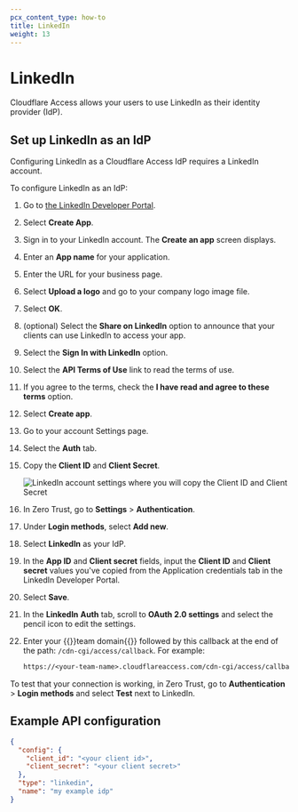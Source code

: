 ```yaml
---
pcx_content_type: how-to
title: LinkedIn
weight: 13
---
```


# LinkedIn

Cloudflare Access allows your users to use LinkedIn as their identity provider (IdP).

## Set up LinkedIn as an IdP

Configuring LinkedIn as a Cloudflare Access IdP requires a LinkedIn account.

To configure LinkedIn as an IdP:

1. Go to [the LinkedIn Developer Portal](https://www.linkedin.com/developers).

1. Select **Create App**.

1. Sign in to your LinkedIn account. The **Create an app** screen displays.

1. Enter an **App name** for your application.

1. Enter the URL for your business page.

1. Select **Upload a logo** and go to your company logo image file.

1. Select **OK**.

1. (optional) Select the **Share on LinkedIn** option to announce that your clients can use LinkedIn to access your app.

1. Select the **Sign In with LinkedIn** option.

1. Select the **API Terms of Use** link to read the terms of use.

1. If you agree to the terms, check the **I have read and agree to these terms** option.

1. Select **Create app**.

1. Go to your account Settings page.

1. Select the **Auth** tab.

1. Copy the **Client ID** and **Client Secret**.

    ![LinkedIn account settings where you will copy the Client ID and Client Secret](/images/cloudflare-one/identity/linkedin/lin5.png)

1. In Zero Trust, go to **Settings** > **Authentication**.

1. Under **Login methods**, select **Add new**.

1. Select **LinkedIn** as your IdP.

1. In the **App ID** and **Client secret** fields, input the **Client ID** and **Client secret** values you've copied from the Application credentials tab in the LinkedIn Developer Portal.

1. Select **Save**.

1. In the **LinkedIn** **Auth** tab, scroll to **OAuth 2.0 settings** and select the pencil icon to edit the settings.

1. Enter your {{<glossary-tooltip term_id="team-domain">}}team domain{{</glossary-tooltip>}} followed by this callback at the end of the path: `/cdn-cgi/access/callback`. For example:

    ```txt
    https://<your-team-name>.cloudflareaccess.com/cdn-cgi/access/callback
    ```

To test that your connection is working, in Zero Trust, go to **Authentication** > **Login methods** and select **Test** next to LinkedIn.

## Example API configuration

```json
{
  "config": {
    "client_id": "<your client id>",
    "client_secret": "<your client secret>"
  },
  "type": "linkedin",
  "name": "my example idp"
}
```
